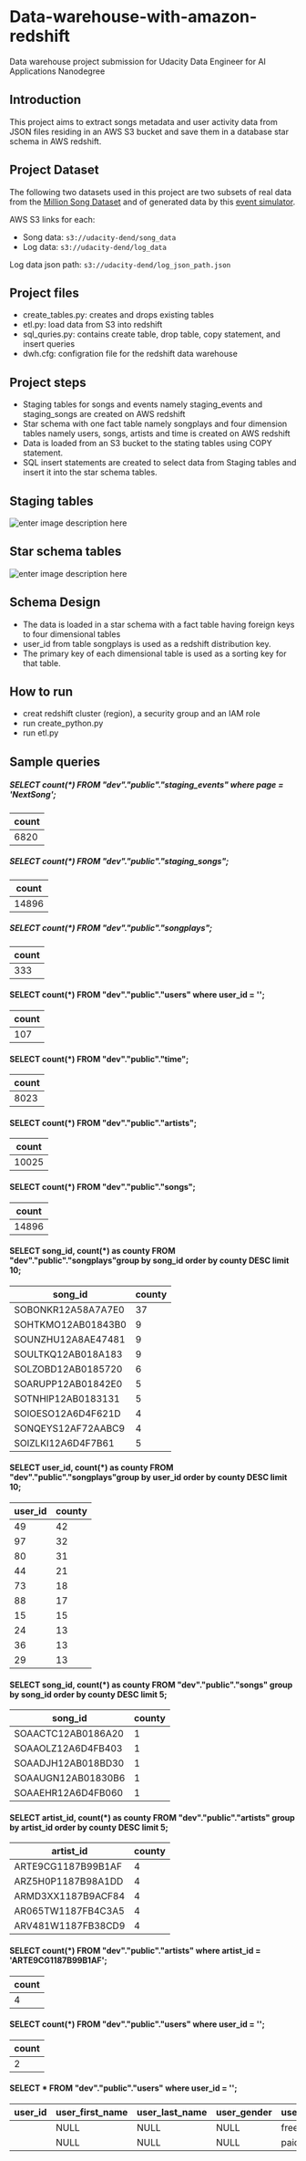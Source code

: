 # Data-warehouse-with-amazon-redshift
Data warehouse project submission for Udacity Data Engineer for AI Applications Nanodegree

## Introduction
This project aims to extract songs metadata and user activity data from JSON  files residing in an AWS S3 bucket and save them in a database star schema in AWS redshift. 

## Project Dataset
The following two datasets used in this project are two subsets of real data from the [Million Song Dataset](http://millionsongdataset.com/) and of generated data by this [event simulator](https://github.com/Interana/eventsim).

AWS S3 links for each:
-   Song data: `s3://udacity-dend/song_data`
-   Log data: `s3://udacity-dend/log_data`

Log data json path: `s3://udacity-dend/log_json_path.json`

## Project files
- create_tables.py: creates and drops existing tables
- etl.py: load data from S3 into redshift
- sql_quries.py: contains create table, drop table, copy statement, and insert queries
- dwh.cfg: configration file for the redshift data warehouse

## Project steps
- Staging tables for songs and events namely staging_events and staging_songs are created on AWS redshift
- Star schema with one fact table namely songplays and four dimension tables namely users, songs, artists and time is created on AWS redshift
- Data is loaded from an S3 bucket to the stating tables using COPY statement.
- SQL insert statements are created to select data from Staging tables and insert it into the star schema tables.

## Staging tables

![enter image description here](https://github.com/BaZom/Data-warehouse-with-AWS-S3-and-Redshift/blob/4361dc1f49353701d142e70bcecdf2d2b8fe0633/staging_tables.png)

## Star schema tables
![enter image description here](https://github.com/BaZom/Data-warehouse-with-AWS-S3-and-Redshift/blob/848476c6f991f098374eba1e0247dcb8d3350468/star_schema.png)

## Schema Design
- The data is loaded in a star schema with a fact table having foreign keys to four dimensional tables
- user_id from table songplays is used as a redshift distribution key.
- The primary key of each dimensional table is used as a sorting key for that table.

## How to run
- creat redshift cluster (region), a security group and an IAM role 
- run create_python.py
- run etl.py

## Sample queries
#####  SELECT count(*) FROM "dev"."public"."staging_events" where page = 'NextSong';
| count |
|-------|
|6820  |

##### SELECT count(*) FROM "dev"."public"."staging_songs";
| count |
|-------|
|14896|

##### SELECT count(*) FROM "dev"."public"."songplays";
 | count |
|-------|
|333|

#### SELECT count(*) FROM "dev"."public"."users" where user_id = '';
 | count  |
|-------|
|107 |

#### SELECT count(*) FROM "dev"."public"."time";
 | count  |
|-------|
|8023 |

#### SELECT count(*) FROM "dev"."public"."artists";
 | count  |
|-------|
|10025 |

#### SELECT count(*) FROM "dev"."public"."songs";
 | count  |
|-------|
|14896 |

#### SELECT song_id, count(*) as county FROM "dev"."public"."songplays"group by song_id order by county DESC limit 10;
 | song_id| county|
|--------|-|
|SOBONKR12A58A7A7E0	|37	|
|SOHTKMO12AB01843B0	|9|
|SOUNZHU12A8AE47481	|9|
|SOULTKQ12AB018A183	|9|
|SOLZOBD12AB0185720	|6|
|SOARUPP12AB01842E0	|5|
|SOTNHIP12AB0183131	|5|
|SOIOESO12A6D4F621D	|4|
|SONQEYS12AF72AABC9	|4|
|SOIZLKI12A6D4F7B61	|5|

#### SELECT user_id, count(*) as county FROM "dev"."public"."songplays"group by user_id order by county DESC limit 10;
 |user_id| county|
|--------|-|
|49	|42	|
|97	|32	|
|80	|31	|
|44|21	|
|73	|18	|
|88|17|
|15|15|
|24|13|
|36|13|
|29|13|

#### SELECT song_id, count(*) as county  FROM "dev"."public"."songs" group by song_id order by county DESC limit 5;
 |song_id| county|
|--------|-|
|SOAACTC12AB0186A20	|1|	
|SOAAOLZ12A6D4FB403	|1|	
|SOAADJH12AB018BD30	|1|	
|SOAAUGN12AB01830B6	|1|	
|SOAAEHR12A6D4FB060	|1|	

#### SELECT artist_id, count(*) as county FROM "dev"."public"."artists" group by artist_id order by county DESC limit 5;
|artist_id| county|
|--------|-|
|ARTE9CG1187B99B1AF|	    4|	
|ARZ5H0P1187B98A1DD|	4	|
|ARMD3XX1187B9ACF84|	4|	
|AR065TW1187FB4C3A5|	4|	
|ARV481W1187FB38CD9|	4|	

#### SELECT count(*) FROM "dev"."public"."artists" where artist_id = 'ARTE9CG1187B99B1AF';
 | count  |
|-------|
|4 |

#### SELECT count(*) FROM "dev"."public"."users" where user_id = '';
 | count  |
|-------|
|2|

#### SELECT * FROM "dev"."public"."users" where user_id = '';
|user_id| user_first_name| user_last_name|user_gender|user_level|
|--------|--------------------|--------------------|---------------|-----------|
|	|NULL|	NULL|	NULL|	free|	
|	|NULL|	NULL|	NULL|	paid|	



